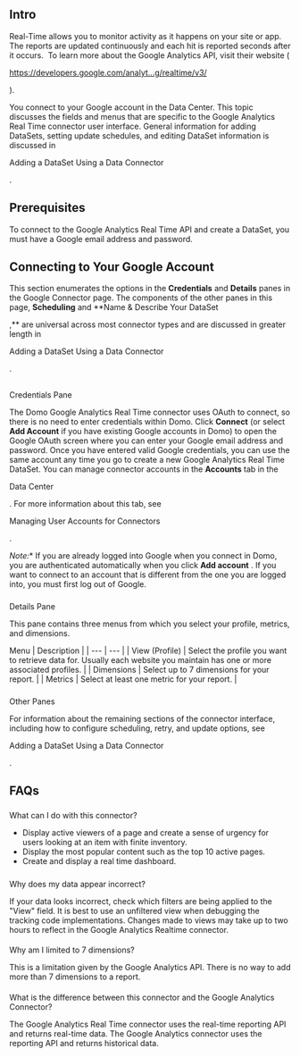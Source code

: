 

Intro
-------

Real-Time allows you to monitor activity as it happens on your site or app. The reports are updated continuously and each hit is reported seconds after it occurs.  To learn more about the Google Analytics API, visit their website (

https://developers.google.com/analyt...g/realtime/v3/

).


 You connect to your Google account in the Data Center. This topic discusses the fields and menus that are specific to the Google Analytics Real Time connector user interface. General information for adding DataSets, setting update schedules, and editing DataSet information is discussed in


 Adding a DataSet Using a Data Connector


 .


 Prerequisites
---------------

To connect to the Google Analytics Real Time API and create a DataSet, you must have a Google email address and password.


 Connecting to Your Google Account
-----------------------------------

This section enumerates the options in the
 **Credentials**
 and
 **Details**
 panes in the Google Connector page. The components of the other panes in this page,
 **Scheduling**
 and
 **Name & Describe Your DataSet

,**
 are universal across most connector types and are discussed in greater length in


 Adding a DataSet Using a Data Connector


 .

##
 Credentials Pane

The Domo Google Analytics Real Time connector uses OAuth to connect, so there is no need to enter credentials within Domo. Click
 **Connect**
 (or select
 **Add Account**
 if you have existing Google accounts in Domo) to open the Google OAuth screen where you can enter your Google email address and password. Once you have entered valid Google credentials, you can use the same account any time you go to create a new Google Analytics Real Time DataSet. You can manage connector accounts in the
 **Accounts**
 tab in the

Data Center

. For more information about this tab, see

Managing User Accounts for Connectors

.

*Note:**
 If you are already logged into Google when you connect in Domo, you are authenticated automatically when you click
 **Add account**
 . If you want to connect to an account that is different from the one you are logged into, you must first log out of Google.


###
 Details Pane

This pane contains three menus from which you select your profile, metrics, and dimensions.


 Menu
  |
 Description
  |
| --- | --- |
|
 View (Profile)
  |
 Select the profile you want to retrieve data for. Usually each website you maintain has one or more associated profiles.
  |
|
 Dimensions
  |
 Select up to 7 dimensions for your report.
  |
|
 Metrics
  |
 Select at least one metric for your report.
  |


###
 Other Panes

For information about the remaining sections of the connector interface, including how to configure scheduling, retry, and update options, see


 Adding a DataSet Using a Data Connector


 .


 FAQs
------


#####
 What can I do with this connector?


* Display active viewers of a page and create a sense of urgency for users looking at an item with finite inventory.
* Display the most popular content such as the top 10 active pages.
* Create and display a real time dashboard.


#####
 Why does my data appear incorrect?

If your data looks incorrect, check which filters are being applied to the "View" field. It is best to use an unfiltered view when debugging the tracking code implementations. Changes made to views may take up to two hours to reflect in the Google Analytics Realtime connector.

####
 Why am I limited to 7 dimensions?

This is a limitation given by the Google Analytics API. There is no way to add more than 7 dimensions to a report.

####
 What is the difference between this connector and the Google Analytics Connector?

The Google Analytics Real Time connector uses the real-time reporting API and returns real-time data. The Google Analytics connector uses the reporting API and returns historical data.

